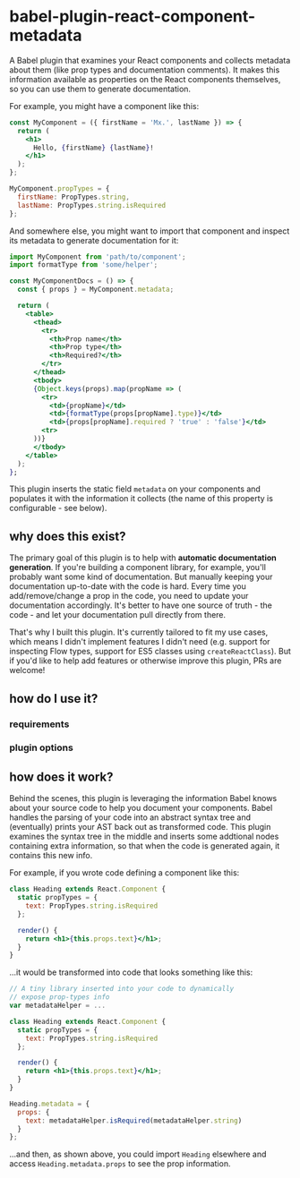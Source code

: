 # babel-plugin-react-component-metadata

A Babel plugin that examines your React components and collects metadata about
them (like prop types and documentation comments). It makes this information
available as properties on the React components themselves, so you can use them
to generate documentation.

For example, you might have a component like this:

```jsx
const MyComponent = ({ firstName = 'Mx.', lastName }) => {
  return (
    <h1>
      Hello, {firstName} {lastName}!
    </h1>
  );
};

MyComponent.propTypes = {
  firstName: PropTypes.string,
  lastName: PropTypes.string.isRequired
};
```

And somewhere else, you might want to import that component and inspect its
metadata to generate documentation for it:

```jsx
import MyComponent from 'path/to/component';
import formatType from 'some/helper';

const MyComponentDocs = () => {
  const { props } = MyComponent.metadata;

  return (
    <table>
      <thead>
        <tr>
          <th>Prop name</th>
          <th>Prop type</th>
          <th>Required?</th>
        </tr>
      </thead>
      <tbody>
      {Object.keys(props).map(propName => (
        <tr>
          <td>{propName}</td>
          <td>{formatType(props[propName].type)}</td>
          <td>{props[propName].required ? 'true' : 'false'}</td>
        <tr>
      ))}
      </tbody>
    </table>
  );
};
```

This plugin inserts the static field `metadata` on your components and populates
it with the information it collects (the name of this property is configurable -
see below).

## why does this exist?

The primary goal of this plugin is to help with **automatic documentation
generation**. If you're building a component library, for example, you'll
probably want some kind of documentation. But manually keeping your
documentation up-to-date with the code is hard. Every time you add/remove/change
a prop in the code, you need to update your documentation accordingly. It's
better to have one source of truth - the code - and let your documentation pull
directly from there.

That's why I built this plugin. It's currently tailored to fit my use cases,
which means I didn't implement features I didn't need (e.g. support for
inspecting Flow types, support for ES5 classes using `createReactClass`). But if
you'd like to help add features or otherwise improve this plugin, PRs are
welcome!

## how do I use it?

### requirements

### plugin options

## how does it work?

Behind the scenes, this plugin is leveraging the information Babel knows about your source code to help you document your components. Babel handles the parsing of your code into an abstract syntax tree and (eventually) prints your AST back out as transformed code. This plugin examines the syntax tree in the middle and inserts some addtional nodes containing extra information, so that when the code is generated again, it contains this new info.

For example, if you wrote code defining a component like this:

```jsx
class Heading extends React.Component {
  static propTypes = {
    text: PropTypes.string.isRequired
  };

  render() {
    return <h1>{this.props.text}</h1>;
  }
}
```

...it would be transformed into code that looks something like this:

```jsx
// A tiny library inserted into your code to dynamically
// expose prop-types info
var metadataHelper = ...

class Heading extends React.Component {
  static propTypes = {
    text: PropTypes.string.isRequired
  };

  render() {
    return <h1>{this.props.text}</h1>;
  }
}

Heading.metadata = {
  props: {
    text: metadataHelper.isRequired(metadataHelper.string)
  }
};
```

...and then, as shown above, you could import `Heading` elsewhere and access `Heading.metadata.props` to see the prop information.
